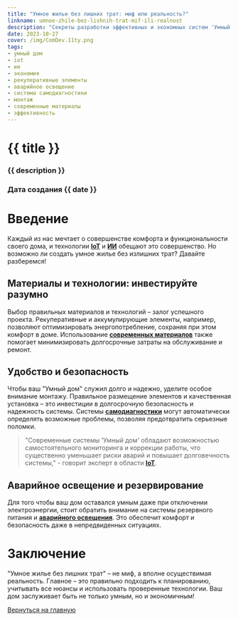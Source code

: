 ```yaml
---
title: "Умное жилье без лишних трат: миф или реальность?"
linkname: umnoe-zhile-bez-lishnih-trat-mif-ili-realnost
description: "Секреты разработки эффективных и экономных систем 'Умный дом' с IoT и ИИ от эксперта в этой области."
date: 2023-10-27
cover: /img/ComDev.11ty.png
tags: 
- умный дом
- iot
- ии
- экономия
- рекуперативные элементы
- аварийное освещение
- система самодиагностики
- монтаж
- современные материалы
- эффективность
---
```


# {{ title }}
### {{ description }}
### Дата создания {{ date }}

# Введение

Каждый из нас мечтает о совершенстве комфорта и функциональности своего дома, и технологии **[IoT](/)** и **[ИИ](/)** обещают это совершенство. Но возможно ли создать умное жилье без излишних трат? Давайте разберемся!

## Материалы и технологии: инвестируйте разумно

Выбор правильных материалов и технологий – залог успешного проекта. Рекуперативные и аккумулирующие элементы, например, позволяют оптимизировать энергопотребление, сохраняя при этом комфорт в доме. Использование **[современных материалов](/)** также помогает минимизировать долгосрочные затраты на обслуживание и ремонт.

## Удобство и безопасность

Чтобы ваш "Умный дом" служил долго и надежно, уделите особое внимание монтажу. Правильное размещение элементов и качественная установка – это инвестиции в долгосрочную безопасность и надежность системы. Системы **[самодиагностики](/)** могут автоматически определять возможные проблемы, позволяя предотвратить серьезные поломки.

> "Современные системы 'Умный дом' обладают возможностью самостоятельного мониторинга и коррекции работы, что существенно уменьшает риски аварий и повышает долговечность системы," - говорит эксперт в области **[IoT](/)**.

## Аварийное освещение и резервирование

Для того чтобы ваш дом оставался умным даже при отключении электроэнергии, стоит обратить внимание на системы резервного питания и **[аварийного освещения](/)**. Это обеспечит комфорт и безопасность даже в непредвиденных ситуациях.

# Заключение

"Умное жилье без лишних трат" – не миф, а вполне осуществимая реальность. Главное – это правильно подходить к планированию, учитывать все нюансы и использовать проверенные технологии. Ваш дом заслуживает быть не только умным, но и экономичным!

[Вернуться на главную](/)
